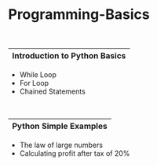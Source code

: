# Programming-Basics

<br />

|Introduction to Python Basics  |  
|------------------------------ | 
- While Loop                    
- For Loop                     
- Chained Statements           

<br />

|Python Simple Examples | 
|---------------------- | 
- The law of large numbers      
- Calculating profit after tax of 20%
          
